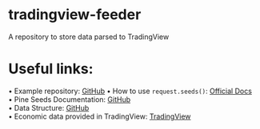# tradingview-feeder
A repository to store data parsed to TradingView

# Useful links:
• Example repository: [GitHub](https://github.com/tradingview-pine-seeds/seed_crypto_santiment/tree/master)
• How to use `request.seeds()`: [Official Docs](https://www.tradingview.com/pine-script-reference/v5/#fun_request.seed)<br>
• Pine Seeds Documentation: [GitHub](https://github.com/tradingview-pine-seeds/docs)<br>
• Data Structure: [GitHub](https://github.com/tradingview-pine-seeds/docs/blob/main/data.md)<br>
• Economic data provided in TradingView: [TradingView](https://www.tradingview.com/support/solutions/43000665359-what-economic-data-is-available-in-pine/)